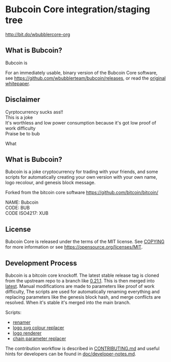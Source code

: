 Bubcoin Core integration/staging tree
=====================================

http://bit.do/wbubblercore-org

What is Bubcoin?
----------------

Bubcoin is

For an immediately usable, binary version of
the Bubcoin Core software, see https://github.com/wbubblerteam/bubcoin/releases, or read the
[original whitepaper](https://bubcoincore.org/bubcoin.pdf).

Disclaimer
----------

Cyrptocurrency sucks ass!!    
This is a joke    
It's worthless and low power consumption because it's got low proof of work difficulty    
Praise be to bub

What

What is Bubcoin?
----------------

Bubcoin is a joke cryptocurrency for trading with your friends, and some scripts for automatically creating your own version with your own name, logo recolour, and genesis block message.

Forked from the bitcoin core software https://github.com/bitcoin/bitcoin/

NAME: Bubcoin    
CODE: BUB    
CODE ISO4217: XUB

License
-------

Bubcoin Core is released under the terms of the MIT license. See [COPYING](COPYING) for more
information or see https://opensource.org/licenses/MIT.

Development Process
-------------------

Bubcoin is a bitcoin core knockoff. The latest stable release tag is cloned from the upstream repo to a branch like [0.21.1](https://github.com/wbubblerteam/bubcoin/tree/0.21.1). This is then merged into [latest](https://github.com/wbubblerteam/bubcoin/tree/latest). Manual modifications are made to parameters like proof of work difficulty, The scripts are used for automatically renaming everything and replacing parameters like the genesis block hash, and merge conflicts are resolved. When it's stable it's merged into the main branch.

Scripts:
- [renamer](https://github.com/wbubblerteam/bubcoin/blob/main/renamer.py)
- [logo svg colour replacer](https://github.com/wbubblerteam/bubcoin/blob/main/relogoer.py)
- [logo renderer](https://github.com/wbubblerteam/bubcoin/blob/main/relogoer.sh)
- [chain parameter replacer](https://github.com/wbubblerteam/bubcoin/blob/main/rechainparamser.py)

The contribution workflow is described in [CONTRIBUTING.md](CONTRIBUTING.md)
and useful hints for developers can be found in [doc/developer-notes.md](doc/developer-notes.md).

